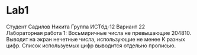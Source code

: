 # Lab1  
Студент Садилов Никита Группа ИСТбд-12 Вариант 22  
Лабораторная работа 1: Восьмиричные числа не превышающие 204810. Выводит на экран нечетные числа, использующие не менее К разных цифр. Список используемых цифр выводится отдельно прописью.

